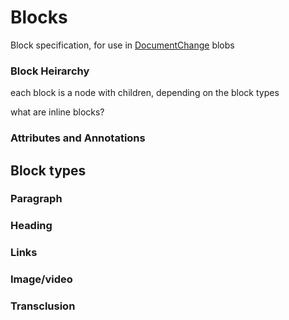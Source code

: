 # Blocks

Block specification, for use in [DocumentChange](./terra-ref-documentchange) blobs

### Block Heirarchy

each block is a node with children, depending on the block types

what are inline blocks?

### Attributes and Annotations

## Block types

### Paragraph
### Heading
### Links
### Image/video

### Transclusion